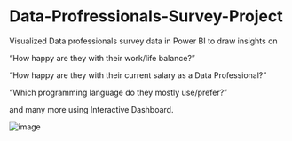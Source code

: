 # Data-Profressionals-Survey-Project

Visualized Data professionals survey data in Power BI to draw insights on 

“How happy are they with their work/life balance?” 

“How happy are they with their current salary as a Data Professional?” 

“Which programming language do they mostly use/prefer?” 

and many more using Interactive Dashboard.

![image](https://user-images.githubusercontent.com/114427519/195193304-bb888a4f-30c2-4078-ba27-53f98601bfaf.png)
